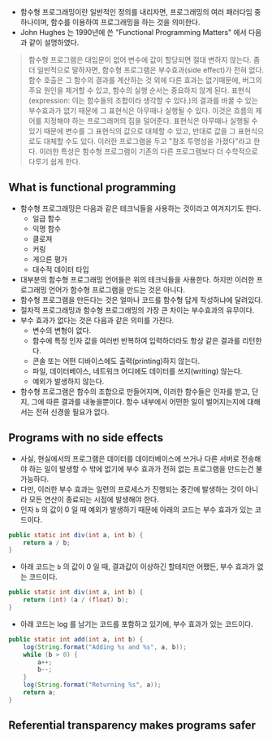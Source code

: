 * 함수형 프로그래밍이란 일반적인 정의를 내리자면, 프로그래밍의 여러 패러다임 중 하나이며, 함수를 이용하여 프로그래밍을 하는 것을 의미한다.
* John Hughes 는 1990년에 쓴 "Functional Programming Matters" 에서 다음과 같이 설명하였다.
> 함수형 프로그램은 대입문이 없어 변수에 값이 할당되면 절대 변하지 않는다. 좀 더 일반적으로 말하자면, 함수형 프로그램은 부수효과(side effect)가 전혀 없다. 함수 호출은 그 함수의 결과를 계산하는 것 외에 다른 효과는 없기때문에, 버그의 주요 원인을 제거할 수 있고, 함수의 실행 순서는 중요하지 않게 된다. 표현식(expression: 이는 함수들의 조합이라 생각할 수 있다.)의 결과를 바꿀 수 있는 부수효과가 없기 때문에 그 표현식은 아무때나 실행될 수 있다. 이것은 흐름의 제어를 지정해야 하는 프로그래머의 짐을 덜어준다. 표현식은 아무때나 실행될 수 있기 때문에 변수를 그 표현식의 값으로 대체할 수 있고, 반대로 값을 그 표현식으로도 대체할 수도 있다. 이러한 프로그램을 두고 "참조 투명성을 가졌다"라고 한다. 이러한 특성은 함수형 프로그램이 기존의 다른 프로그램보다 더 수학적으로 다루기 쉽게 한다.  

## What is functional programming
* 함수형 프로그래밍은 다음과 같은 테크닉들을 사용하는 것이라고 여겨지기도 한다.
  * 일급 함수
  * 익명 함수
  * 클로져
  * 커링
  * 게으른 평가
  * 대수적 데이터 타입
* 대부분의 함수형 프로그래밍 언어들은 위의 테크닉들을 사용한다. 하지만 이러한 프로그래밍 언어가 함수형 프로그램을 만드는 것은 아니다.
* 함수형 프로그램을 만든다는 것은 얼마나 코드를 함수형 답게 작성하냐에 달려있다.
* 절차적 프로그래밍과 함수형 프로그래밍의 가장 큰 차이는 부수효과의 유무이다.
* 부수 효과가 없다는 것은 다음과 같은 의미를 가진다.
  * 변수의 변형이 없다.
  * 함수에 특정 인자 값을 여러번 반복하여 입력하더라도 항상 같은 결과를 리턴한다.
  * 콘솔 또는 어떤 디바이스에도 출력(printing)하지 않는다.
  * 파일, 데이터베이스, 네트워크 어디에도 데이터를 쓰지(writing) 않는다.
  * 예외가 발생하지 않는다.
* 함수형 프로그램은 함수의 조합으로 만들어지며, 이러한 함수들은 인자를 받고, 단지, 그에 따른 결과를 내놓을뿐이다. 함수 내부에서 어떤한 일이 벌어지는지에 대해서는 전혀 신경쓸 필요가 없다.

## Programs with no side effects
* 사실, 현실에서의 프로그램은 데이터를 데이터베이스에 쓰거나 다른 서버로 전송해야 하는 일이 발생할 수 밖에 없기에 부수 효과가 전혀 없는 프로그램을 만드는건 불가능하다.
* 다만, 이러한 부수 효과는 일련의 프로세스가 진행되는 중간에 발생하는 것이 아니라 모든 연산이 종료되는 시점에 발생해야 한다.
* 인자 `b` 의 값이 0 일 때 예외가 발생하기 때문에 아래의 코드는 부수 효과가 있는 코드이다.
```java
public static int div(int a, int b) {
    return a / b;
}
```
* 아래 코드는 `b` 의 값이 0 일 때, 결과값이 이상하긴 할테지만 어쨌든, 부수 효과가 없는 코드이다.
```java
public static int div(int a, int b) {
    return (int) (a / (float) b);
}
```
* 아래 코드는 log 를 남기는 코드를 포함하고 있기에, 부수 효과가 있는 코드이다.
```java
public static int add(int a, int b) {
    log(String.format("Adding %s and %s", a, b));
    while (b > 0) {
        a++;
        b--;
    }
    log(String.format("Returning %s", a));
    return a;
}
```

## Referential transparency makes programs safer

